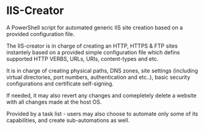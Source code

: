 # IIS-Creator
A PowerShell script for automated generic IIS site creation based on a provided configuration file.

The IIS-creator is in charge of creating an HTTP, HTTPS & FTP sites instantely based on a provided simple configuration file which defins supported HTTP VERBS, URLs, URIs, content-types and etc.

It is in charge of creating physical paths, DNS zones, site settings (including virtual directories, port numbers, authentication and etc..), basic security configurations and certificate self-signing.

If needed, it may also revert any changes and comepletely delete a website with all changes made at the host OS.

Provided by a task list - users may also choose to automate only some of its capabilities, and create sub-automations as well.
